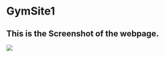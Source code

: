 
# GymSite1

## This is the Screenshot of the webpage. 
<img src="https://github.com/darshan12-code/GymSite1/blob/main/Gym%20Project/img/Screenshotgympage.png">



